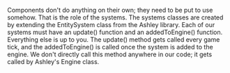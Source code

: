 Components don't do anything on their own; they need to be put to use somehow. That is
the role of the systems. The systems classes are created by extending the EntitySystem
class from the Ashley library. Each of our systems must have an update() function and an
addedToEngine() function. Everything else is up to you. The update() method gets
called every game tick, and the addedToEngine() is called once the system is added to the
engine. We don't directly call this method anywhere in our code; it gets called by Ashley's
Engine class. 